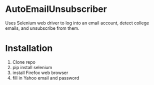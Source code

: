 # AutoEmailUnsubscriber
Uses Selenium web driver to log into an email account, detect college emails, and unsubscribe from them.

# Installation
1. Clone repo
2. pip install selenium
3. install Firefox web browser
4. fill in Yahoo email and password
